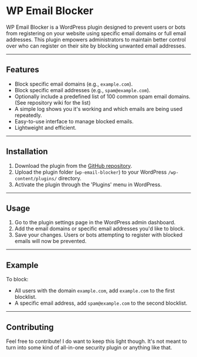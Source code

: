 # WP Email Blocker

WP Email Blocker is a WordPress plugin designed to prevent users or bots from registering on your website using specific email domains or full email addresses. This plugin empowers administrators to maintain better control over who can register on their site by blocking unwanted email addresses.

---

## Features

- Block specific email domains (e.g., `example.com`).
- Block specific email addresses (e.g., `spam@example.com`).
- Optionally include a predefined list of 100 common spam email domains. (See repository wiki for the list)
- A simple log shows you it's working and which emails are being used repeatedly.
- Easy-to-use interface to manage blocked emails.
- Lightweight and efficient.

---

## Installation

1. Download the plugin from the [GitHub repository](https://github.com/zerosonesfun/wp-email-blocker).
2. Upload the plugin folder (`wp-email-blocker`) to your WordPress `/wp-content/plugins/` directory.
3. Activate the plugin through the 'Plugins' menu in WordPress.

---

## Usage

1. Go to the plugin settings page in the WordPress admin dashboard.
2. Add the email domains or specific email addresses you'd like to block.
3. Save your changes. Users or bots attempting to register with blocked emails will now be prevented.

---

## Example

To block:
- All users with the domain `example.com`, add `example.com` to the first blocklist.
- A specific email address, add `spam@example.com` to the second blocklist.

---

## Contributing 

Feel free to contribute! I do want to keep this light though. It's not meant to turn into some kind of all-in-one security plugin or anything like that.
